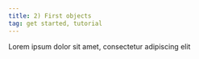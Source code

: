 ```yaml
---
title: 2) First objects
tag: get started, tutorial
---
```


Lorem ipsum dolor sit amet, consectetur adipiscing elit